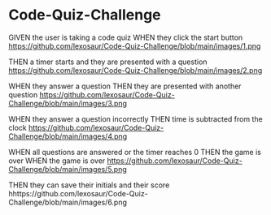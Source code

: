 # Code-Quiz-Challenge

GIVEN the user is taking a code quiz
WHEN they click the start button
https://github.com/lexosaur/Code-Quiz-Challenge/blob/main/images/1.png

THEN a timer starts and they are presented with a question
https://github.com/lexosaur/Code-Quiz-Challenge/blob/main/images/2.png

WHEN they answer a question
THEN they are presented with another question
https://github.com/lexosaur/Code-Quiz-Challenge/blob/main/images/3.png

WHEN they answer a question incorrectly
THEN time is subtracted from the clock
https://github.com/lexosaur/Code-Quiz-Challenge/blob/main/images/4.png

WHEN all questions are answered or the timer reaches 0
THEN the game is over
WHEN the game is over
https://github.com/lexosaur/Code-Quiz-Challenge/blob/main/images/5.png

THEN they can save their initials and their score
hhttps://github.com/lexosaur/Code-Quiz-Challenge/blob/main/images/6.png
